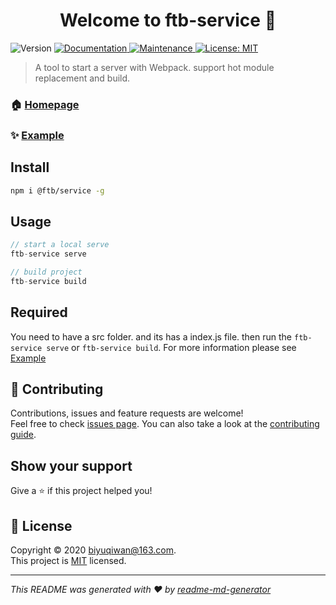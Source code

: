 <h1 align="center">Welcome to ftb-service 👋</h1>
<p>
  <img alt="Version" src="https://img.shields.io/badge/version-0.0.0-blue.svg?cacheSeconds=2592000" />
  <a href=" " target="_blank">
    <img alt="Documentation" src="https://img.shields.io/badge/documentation-yes-brightgreen.svg" />
  </a>
  <a href="https://github.com/ftbjs/ftb-service/graphs/commit-activity" target="_blank">
    <img alt="Maintenance" src="https://img.shields.io/badge/Maintained%3F-yes-green.svg" />
  </a>
  <a href="https://github.com/ftbjs/ftb-service/blob/master/LICENSE" target="_blank">
    <img alt="License: MIT" src="https://img.shields.io/github/license/BiYuqi/ftb-service" />
  </a>
</p>

> A tool to start a server with Webpack. support hot module replacement and build.

### 🏠 [Homepage](https://github.com/ftbjs/ftb-service#readme)

### ✨ [Example](https://github.com/ftbjs/ftb-service/tree/master/example)

## Install

```sh
npm i @ftb/service -g
```

## Usage

```js
// start a local serve
ftb-service serve

// build project
ftb-service build
```

## Required

You need to have a src folder. and its has a index.js file. then run the `ftb-service serve` or `ftb-service build`. For more information please see [Example](https://github.com/ftbjs/ftb-service/tree/master/example)

## 🤝 Contributing

Contributions, issues and feature requests are welcome!<br />Feel free to check [issues page](https://github.com/ftbjs/ftb-service/issues). You can also take a look at the [contributing guide]().

## Show your support

Give a ⭐️ if this project helped you!

## 📝 License

Copyright © 2020 [biyuqiwan@163.com](https://github.com/BiYuqi).<br /> This project is [MIT](https://github.com/ftbjs/ftb-service/blob/master/LICENSE) licensed.

---

_This README was generated with ❤️ by [readme-md-generator](https://github.com/kefranabg/readme-md-generator)_
